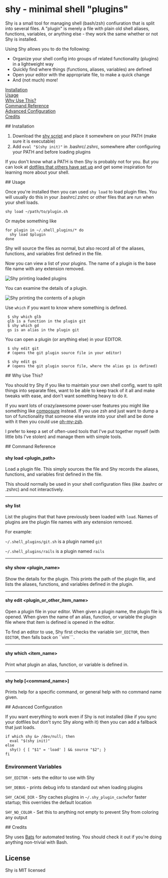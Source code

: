 # shy - minimal shell "plugins"

Shy is a small tool for managing shell (bash/zsh) confiuration that is split into several files. A "plugin" is merely a file with plain old shell aliases, functions, variables, or anything else - they work the same whether or not Shy is installed.

Using Shy allows you to do the following:

 * Organize your shell config into groups of related functionality (plugins) in a lightweight way
 * Quickly find where things (functions, aliases, variables) are defined
 * Open your editor with the appropriate file, to make a quick change
 * And (not much) more!

[Installation](#installation)  
[Usage](#usage)  
[Why Use This?](#why)  
[Command Reference](#command-reference)  
[Advanced Configuration](#advanced-configuration)  
[Credits](#credits)  

<a name="installation"/>
## Installation

1. Download the [shy script](https://raw2.github.com/aaronroyer/shy/master/shy) and place it somewhere on your PATH (make sure it is executable)
1. Add ```eval "$(shy init)"``` in .bashrc/.zshrc, somewhere after configuring your PATH and before loading plugins


If you don't know what a PATH is then Shy is probably not for you. But you can look at [dotfiles that others have set up](http://dotfiles.github.io/) and get some inspiration for learning more about your shell.

<a name="usage"/>
## Usage

Once you're installed then you can used ```shy load``` to load plugin files. You will usually do this in your .bashrc/.zshrc or other files that are run when your shell loads.

```
shy load ~/path/to/plugin.sh
```
Or maybe something like

```
for plugin in ~/.shell_plugins/* do
  shy load $plugin
done
```

Shy will source the files as normal, but also record all of the aliases, functions, and variables first defined in the file.

Now you can view a list of your plugins. The name of a plugin is the base file name with any extension removed.

![Shy printing loaded plugins](https://raw2.github.com/aaronroyer/shy/master/doc/list.png)

You can examine the details of a plugin.

![Shy printing the contents of a plugin](https://raw2.github.com/aaronroyer/shy/master/doc/show.png)

Use ```which``` if you want to know where something is defined.

```
 $ shy which glb
 glb is a function in the plugin git
 $ shy which gd
 gs is an alias in the plugin git
```

You can open a plugin (or anything else) in your EDITOR.

```
 $ shy edit git
 # (opens the git plugin source file in your editor)

 $ shy edit gs
 # (opens the git plugin source file, where the alias gs is defined)
```

<a name="why"/>
## Why Use This?

You should try Shy if you like to maintain your own shell config, want to split things into separate files, want to be able to keep track of it all and make tweaks with ease, and don't want something heavy to do it.

If you want lots of crazy/awesome power-user features you might like something like [composure](https://github.com/erichs/composure) instead. If you use zsh and just want to dump a ton of functionality that someone else wrote into your shell and be done with it then you could use [oh-my-zsh](https://github.com/robbyrussell/oh-my-zsh).

I prefer to keep a set of often-used tools that I've put together myself (with little bits I've stolen) and manage them with simple tools.

<a name="command-reference"/>
## Command Reference

#### shy load <plugin_path>

Load a plugin file. This simply sources the file and Shy records the aliases, functions, and variables first defined in the file.

This should normally be used in your shell configuration files (like .bashrc or .zshrc) and not interactively.

---

#### shy list

List the plugins that that have previously been loaded with ```load```. Names of plugins are the plugin file names with any extension removed.

For example:

```~/.shell_plugins/git.sh``` is a plugin named ```git```

```~/.shell_plugins/rails``` is a plugin named ```rails```

---

#### shy show \<plugin_name\>

Show the details for the plugin. This prints the path of the plugin file, and lists the aliases, functions, and variables defined in the plugin.

---

#### shy edit \<plugin_or_other_item_name\>

Open a plugin file in your editor. When given a plugin name, the plugin file is opened. When given the name of an alias, function, or variable the plugin file where that item is defined is opened in the editor.

To find an editor to use, Shy first checks the variable ```SHY_EDITOR```, then ```EDITOR```, then falls back on ``vim```.

---

#### shy which \<item_name\>

Print what plugin an alias, function, or variable is defined in.

---

#### shy help \[\<command_name\>\]

Prints help for a specific command, or general help with no command name given.

<a name="advanced-configuration"/>
## Advanced Configuration

If you want everything to work even if Shy is not installed (like if you sync your dotfiles but don't sync Shy along with it) then you can add a fallback that just loads.

```
if which shy &> /dev/null; then
  eval "$(shy init)"
else
  shy() { [ "$1" = 'load' ] && source "$2"; }
fi
```

### Environment Variables

```SHY_EDITOR``` - sets the editor to use with Shy

```SHY_DEBUG``` - prints debug info to standard out when loading plugins

```SHY_CACHE_DIR``` - Shy caches plugins in ```~/.shy_plugin_cache```for faster startup; this overrides the default location

```SHY_NO_COLOR``` - Set this to anything not empty to prevent Shy from coloring any output

<a name="credits"/>
## Credits

Shy uses [Bats](https://github.com/sstephenson/bats) for automated testing. You should check it out if you're doing anything non-trivial with Bash.

## License

Shy is MIT licensed
